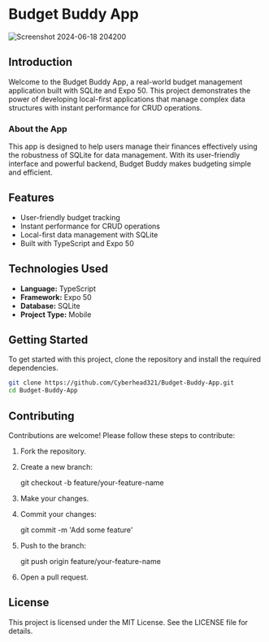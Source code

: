 # Budget Buddy App

![Screenshot 2024-06-18 204200](https://github.com/Aishwarya2701/Budget-Tracker-App-/assets/74247717/1085c00a-6fc1-49b6-879c-5c30f1389fa3)


## Introduction

Welcome to the Budget Buddy App, a real-world budget management application built with SQLite and Expo 50. This project demonstrates the power of developing local-first applications that manage complex data structures with instant performance for CRUD operations.

### About the App

This app is designed to help users manage their finances effectively using the robustness of SQLite for data management. With its user-friendly interface and powerful backend, Budget Buddy makes budgeting simple and efficient.

## Features

- User-friendly budget tracking
- Instant performance for CRUD operations
- Local-first data management with SQLite
- Built with TypeScript and Expo 50

## Technologies Used

- **Language:** TypeScript
- **Framework:** Expo 50
- **Database:** SQLite
- **Project Type:** Mobile

## Getting Started

To get started with this project, clone the repository and install the required dependencies.

```bash
git clone https://github.com/Cyberhead321/Budget-Buddy-App.git
cd Budget-Buddy-App
```

## Contributing

Contributions are welcome! Please follow these steps to contribute:

1. Fork the repository.
2. Create a new branch:

    git checkout -b feature/your-feature-name

3. Make your changes.
4. Commit your changes:

    git commit -m 'Add some feature'

5. Push to the branch:

   git push origin feature/your-feature-name

6. Open a pull request.

## License

This project is licensed under the MIT License. See the LICENSE file for details.

